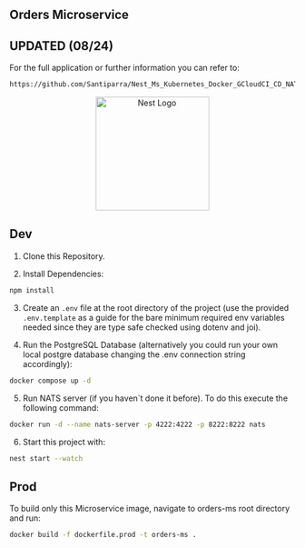 ## Orders Microservice
## UPDATED (08/24)

For the full application or further information you can refer to:
```bash
https://github.com/Santiparra/Nest_Ms_Kubernetes_Docker_GCloudCI_CD_NATS
```

<p align="center">
  <a href="http://nestjs.com/" target="blank"><img src="https://nestjs.com/img/logo-small.svg" width="200" alt="Nest Logo" /></a>
</p>

## Dev

1. Clone this Repository.

2. Install Dependencies:
```bash
npm install
```

3. Create an `.env` file at the root directory of the project (use the provided `.env.template` as a guide for the bare minimum required env variables needed since they are type safe checked using dotenv and joi).

4. Run the PostgreSQL Database (alternatively you could run your own local postgre database changing the .env connection string accordingly):
 ```bash
docker compose up -d
```

5. Run NATS server (if you haven`t done it before). To do this execute the following command: 
```bash
docker run -d --name nats-server -p 4222:4222 -p 8222:8222 nats
```

6. Start this project with:
```bash
nest start --watch
```

## Prod

To build only this Microservice image, navigate to orders-ms root directory and run:

```bash
docker build -f dockerfile.prod -t orders-ms .
```